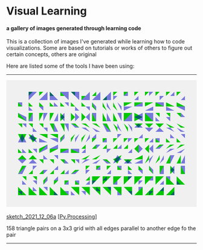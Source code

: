 # Visual Learning

#### a gallery of images generated through learning code

This is a collection of images I've generated while learning how to code visualizations. Some are based on tutorials or works of others to figure out certain concepts, others are original

Here are listed some of the tools I have been using:

---

![sketch_2021_12_06a](2021/sketch_2021_12_06a/sketch_2021_12_06a.png)

[sketch_2021_12_06a](https://github.com/villares/sketch-a-day/tree/master/2021/sketch_2021_12_06a) [[Py.Processing](https://villares.github.io/como-instalar-o-processing-modo-python/index-EN)]

158 triangle pairs on a 3x3 grid with all edges parallel to another edge fo the pair

---

